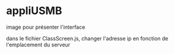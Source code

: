 # appliUSMB

image pour présenter l'interface

dans le fichier ClassScreen.js, changer l'adresse ip en fonction de l'emplacement du serveur
